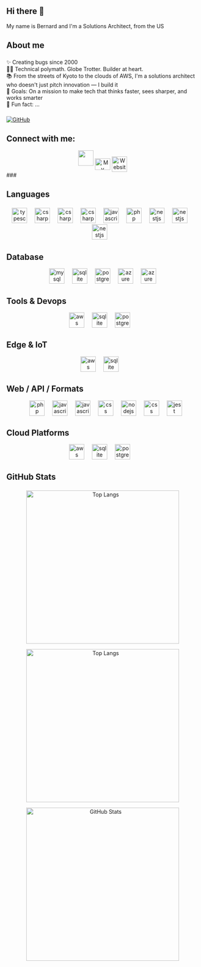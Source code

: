 ## Hi there 👋

<!--
**bernardlawes/bernardlawes** is a ✨ _special_ ✨ repository because its `README.md` (this file) appears on your GitHub profile.

Here are some ideas to get you started:

- 🔭 I’m currently working on ...
- 🌱 I’m currently learning ...
- 👯 I’m looking to collaborate on ...
- 🤔 I’m looking for help with ...
- 💬 Ask me about ...
- 📫 How to reach me: ...
- 😄 Pronouns: ...
- ⚡ Fun fact: ...
-->

<p align="left">My name is Bernard and I'm a Solutions Architect, from the US</p>

###

<h2 align="left">About me</h2>

###
<p align="left">✨ Creating bugs since 2000<br>👨‍💻 Technical polymath. Globe Trotter. Builder at heart.<br/>📚 From the streets of Kyoto to the clouds of AWS, I'm a solutions architect who doesn't just pitch innovation — I build it<br>🎯 Goals: On a mission to make tech that thinks faster, sees sharper, and works smarter<br>🎲 Fun fact: ...</p>

###

[![GitHub](https://img.shields.io/badge/GitHub-100000?style=for-the-badge&logo=github&logoColor=white)](https://github.com/bernardlawes)


<h2 align="left">Connect with me:</h2>
<div>
    <div align="center" width="380">
        <a href="https://github.com/bernardlawes" title="GitHub Profile"><img src="https://cdn.jsdelivr.net/gh/devicons/devicon/icons/github/github-original-wordmark.svg" width="40" height="40" /></a>
        <a href="https://www.linkedin.com/in/lawes" rel="nofollow" target="_blank" title="Connect on LinkedIn"><img align="center" src="https://raw.githubusercontent.com/rahuldkjain/github-profile-readme-generator/master/src/images/icons/Social/linked-in-alt.svg" alt="My Linkedin" height="30" width="40" ></a>
        <a href="https://bernardlawes.com/" rel="nofollow" target="_blank" title="Visit my website (Ctrl+Click to open in new tab)"><img align="center" src="https://bernardlawes.com/apple-touch-icon.png" alt="Website" height="40" width="40" ></a>
    </div>
</div>
###

<h2 align="left">Languages</h2>

###

<div>
    <div align="center" width="380">
      <img src="https://cdn.jsdelivr.net/gh/devicons/devicon/icons/python/python-original.svg" height="40" alt="typescript logo"  />
      <img width="12" />
      <img src="https://cdn.jsdelivr.net/gh/devicons/devicon/icons/cplusplus/cplusplus-original.svg" height="40" alt="csharp logo"  />
      <img width="12" />
      <img src="https://cdn.jsdelivr.net/gh/devicons/devicon/icons/csharp/csharp-original.svg" height="40" alt="csharp logo"  />
      <img width="12" />
      <img src="https://cdn.jsdelivr.net/gh/devicons/devicon@latest/icons/swift/swift-original.svg" height="40" alt="csharp logo"  />
      <img width="12" />
      <img src="https://cdn.jsdelivr.net/gh/devicons/devicon/icons/javascript/javascript-original.svg" height="40" alt="javascript logo"  />
      <img width="12" />
      <img src="https://cdn.jsdelivr.net/gh/devicons/devicon/icons/php/php-original.svg" height="40" alt="php logo"  />
      <img width="12" />
      <img src="https://cdn.jsdelivr.net/gh/devicons/devicon/icons/matlab/matlab-original.svg" height="40" alt="nestjs logo"  />
      <img width="12" />
      <img src="https://cdn.jsdelivr.net/gh/devicons/devicon/icons/anaconda/anaconda-original.svg" height="40" alt="nestjs logo"  />
      <img width="12" />
      <img src="https://cdn.jsdelivr.net/gh/devicons/devicon/icons/jupyter/jupyter-original.svg" height="40" alt="nestjs logo"  />
      <img width="12" />        
    </div>
</div>

<h2 align="Left">Database</h2>
<div>
    <div align="center" width="380">
      <img src="https://cdn.jsdelivr.net/gh/devicons/devicon/icons/mysql/mysql-original.svg" height="40" alt="mysql logo"  />
      <img width="12" />
      <img src="https://cdn.jsdelivr.net/gh/devicons/devicon/icons/sqlite/sqlite-original.svg" height="40" alt="sqlite logo"  />
      <img width="12" />
      <img src="https://cdn.jsdelivr.net/gh/devicons/devicon/icons/postgresql/postgresql-original.svg" height="40" alt="postgresql logo"  />
      <img width="12" />   
      <img src="https://cdn.jsdelivr.net/gh/devicons/devicon@latest/icons/azuresqldatabase/azuresqldatabase-original.svg" height="40" alt="azure sql database logo" />  
      <img width="12" />   
      <img src="https://cdn.jsdelivr.net/gh/devicons/devicon@latest/icons/redis/redis-original.svg" height="40" alt="azure sql database logo" />  
    </div>
</div>

<h2 align="Left">Tools & Devops</h2>
<div>
    <div align="center" width="380">
      <img src="https://cdn.jsdelivr.net/gh/devicons/devicon/icons/git/git-original-wordmark.svg" height="40" alt="aws logo"  />
      <img width="12" />
      <img src="https://cdn.jsdelivr.net/gh/devicons/devicon/icons/docker/docker-original.svg" height="40" alt="sqlite logo"  />
      <img width="12" />
      <img src="https://cdn.jsdelivr.net/gh/devicons/devicon/icons/cmake/cmake-original.svg" height="40" alt="postgresql logo"  />
      <img width="12" />   
    </div>
</div>

<h2 align="Left">Edge & IoT</h2>
<div>
    <div align="center" width="380">
      <img src="https://cdn.jsdelivr.net/gh/devicons/devicon/icons/raspberrypi/raspberrypi-original-wordmark.svg" height="40" alt="aws logo"  />
      <img width="12" />
      <img src="https://cdn.jsdelivr.net/gh/devicons/devicon/icons/arduino/arduino-original.svg" height="40" alt="sqlite logo"  />
      <img width="12" />
    </div>
</div>

<h2 align="Left">Web / API / Formats</h2>
<div>
    <div align="center" width="380">
      <img width="12" />
      <img src="https://cdn.jsdelivr.net/gh/devicons/devicon/icons/php/php-original.svg" height="40" alt="php logo"  />
      <img width="12" />
      <img src="https://cdn.jsdelivr.net/gh/devicons/devicon/icons/javascript/javascript-original.svg" height="40" alt="javascript logo"  />
      <img width="12" />
      <img src="https://cdn.jsdelivr.net/gh/devicons/devicon/icons/html5/html5-original.svg" height="40" alt="javascript logo"  />
      <img width="12" />
      <img src="https://cdn.jsdelivr.net/gh/devicons/devicon/icons/css3/css3-original.svg" height="40" alt="css logo"  />
      <img width="12" />
      <img src="https://cdn.jsdelivr.net/gh/devicons/devicon/icons/nodejs/nodejs-original.svg" height="40" alt="nodejs logo"  />
      <img width="12" />
      <img src="https://cdn.jsdelivr.net/gh/devicons/devicon/icons/xml/xml-original.svg" height="40" alt="css logo"  />
      <img width="12" />
      <img src="https://cdn.jsdelivr.net/gh/devicons/devicon/icons/json/json-original.svg" height="40" alt="jest logo"  />
    </div>
</div>

<h2 align="Left">Cloud Platforms</h2>
<div>
    <div align="center" width="380">
      <img src="https://cdn.jsdelivr.net/gh/devicons/devicon/icons/amazonwebservices/amazonwebservices-original-wordmark.svg" height="40" alt="aws logo"  />
      <img width="12" />
      <img src="https://cdn.jsdelivr.net/gh/devicons/devicon/icons/azure/azure-original.svg" height="40" alt="sqlite logo"  />
      <img width="12" />
      <img src="https://cdn.jsdelivr.net/gh/devicons/devicon/icons/googlecloud/googlecloud-original.svg" height="40" alt="postgresql logo"  />
      <img width="12" />   
    </div>
</div>

###

<h2 align="Left">GitHub Stats</h2>

###

<p align="center">
  <img width="400" src="https://github-readme-streak-stats.herokuapp.com/?user=bernardlawes&layout=compact&theme=tokyonight" alt="Top Langs" />
</p>


<p align="center">
  <img width="400" src="https://github-readme-stats.vercel.app/api/top-langs/?username=bernardlawes&layout=compact&theme=tokyonight" alt="Top Langs" />
</p>


<p align="center">
  <img width="400"  src="https://github-readme-stats.vercel.app/api?username=bernardlawes&show_icons=true&theme=tokyonight" alt="GitHub Stats" />
</p>

<!--
<p align="center">
  <img width="200"  src="https://img.shields.io/github/followers/bernardlawes?label=Follow&style=social&show_icons=true&theme=tokyonight" alt="GitHub Stats" />  
</p>
-->

    






<p align="center">
  
</p>



